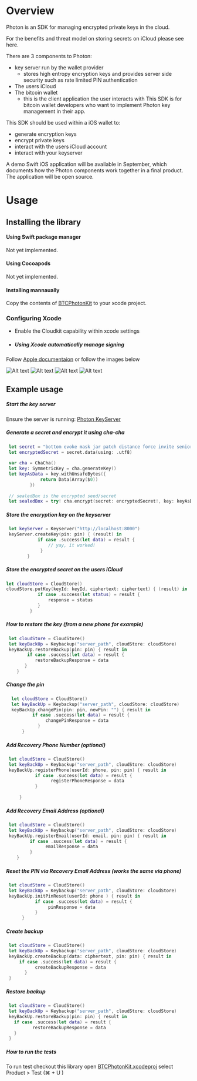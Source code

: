 # Overview
Photon is an SDK for managing encrypted private keys in the cloud.

For the benefits and threat model on storing secrets on iCloud please see here.

There are 3 components to Photon:
- key server run by the wallet provider
    - stores high entropy encryption keys and provides server side security such as rate limited PIN authentication
- The users iCloud
- The bitcoin wallet
    - this is the client application the user interacts with
This SDK is for bitcoin wallet developers who want to implement Photon key management in their app.

This SDK should be used within a iOS wallet to:
- generate encryption keys
- encrypt private keys
- interact with the users iCloud account
- interact with your keyserver

A demo Swift iOS application will be available in September, which documents how the Photon components work together in a final product. The application will be open source.

# Usage
## Installing the library

#### Using Swift package manager
Not yet implemented.

#### Using Cocoapods
Not yet implemented.

#### Installing mannaually
Copy the contents of [BTCPhotonKit](./BTCPhotonKit) to your xcode project.

### Configuring Xcode
* Enable the Cloudkit capability within xcode settings

* ##### Using Xcode automatically manage signing
Follow [Apple documentaion](https://developer.apple.com/documentation/cloudkit/enabling_cloudkit_in_your_app) or follow the images below
     
![Alt text](images/a.png?raw=true)
![Alt text](images/b.png?raw=true)
![Alt text](images/c.png?raw=true)
![Alt text](images/d.png?raw=true)

## Example usage

##### Start the key server 
Ensure the server is running: [Photon KeyServer](https://github.com/photon-sdk/photon-keyserver)

##### Generate a secret and encrypt it using cha-cha
```swift
 let secret = "bottom evoke mask jar patch distance force invite senior soccer allow youth normal beauty joke live rebel charge merge episode abandon donor screen video"
 let encryptedSecret = secret.data(using: .utf8)
 
 var cha = ChaCha()
 let key: SymmetricKey = cha.generateKey()
 let keyAsData = key.withUnsafeBytes({
             return Data(Array($0))
         })
 
 // sealedBox is the encrypted seed/secret
 let sealedBox = try! cha.encrypt(secret: encryptedSecret!, key: keyAsData)
```
##### Store the encryption key on the keyserver
```swift
 let keyServer = Keyserver("http://localhost:8000")
 keyServer.createKey(pin: pin) { (result) in
            if case .success(let data) = result {
                // yay, it worked!
             }
        }
```
##### Store the encrypted secret on the users iCloud
```swift
let cloudStore = CloudStore()
cloudStore.putKey(keyId: keyId, ciphertext: ciphertext) { (result) in
            if case .success(let status) = result {
                response = status
            }
         }

```
##### How to restore the key (from a new phone for example)
```swift
 let cloudStore = CloudStore()
 let keyBackUp = Keybackup("server_path", cloudStore: cloudStore)
 keyBackUp.restoreBackup(pin: pin) { result in
        if case .success(let data) = result {
           restoreBackupResponse = data
       }
    }

```

##### Change the pin
```swift
  let cloudStore = CloudStore()
  let keyBackUp = Keybackup("server_path", cloudStore: cloudStore)
  keyBackUp.changePin(pin: pin, newPin: "") { result in
          if case .success(let data) = result {
               changePinResponse = data
            }
      }

```
##### Add Recovery Phone Number (optional)
```swift
 let cloudStore = CloudStore()
 let keyBackUp = Keybackup("server_path", cloudStore: cloudStore)
 keyBackUp.registerPhone(userId: phone, pin: pin) { result in
           if case .success(let data) = result {
                 registerPhoneResponse = data
           }
                   
     }

```
##### Add Recovery Email Address (optional)
```swift
 let cloudStore = CloudStore()
 let keyBackUp = Keybackup("server_path", cloudStore: cloudStore)
 keyBackUp.registerEmail(userId: email, pin: pin) { result in
         if case .success(let data) = result {
               emailResponse = data
         }
    }

```
##### Reset the PIN via Recovery Email Address (works the same via phone)
```swift
 let cloudStore = CloudStore()
 let keyBackUp = Keybackup("server_path", cloudStore: cloudStore)
 keyBackUp.initPinReset(userId: phone ) { result in
           if case .success(let data) = result {
                pinResponse = data
           } 
      }

```
##### Create backup
```swift
 let cloudStore = CloudStore()
 let keyBackUp = Keybackup("server_path", cloudStore: cloudStore)
 keyBackUp.createBackup(data: ciphertext, pin: pin) { result in
     if case .success(let data) = result {
           createBackupResponse = data
       }
 }

```
##### Restore backup
```swift
 let cloudStore = CloudStore()
 let keyBackUp = Keybackup("server_path", cloudStore: cloudStore)
 keyBackUp.restoreBackup(pin: pin) { result in
   if case .success(let data) = result {
          restoreBackupResponse = data
   }
 }

```
##### How to run the tests
To run test checkout this library open [BTCPhotonKit.xcodeproj](./BTCPhotonKit.xcodeproj) 
select Product > Test  (⌘ + U )
